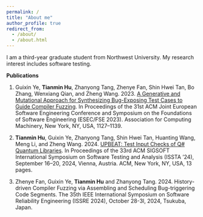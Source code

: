 ```yaml
---
permalink: /
title: "About me"
author_profile: true
redirect_from: 
  - /about/
  - /about.html
---
```


I am a third-year graduate student from Northwest University. My research interest includes software testing. 

**Publications**

1. Guixin Ye, **Tianmin Hu**, Zhanyong Tang, Zhenye Fan, Shin Hwei Tan, Bo Zhang, Wenxiang Qian, and Zheng Wang. 2023. [A Generative and Mutational Approach for Synthesizing Bug-Exposing Test Cases to Guide Compiler Fuzzing](../files/fse23main-p944-p-b0714b72a6-73634-final.pdf). In Proceedings of the 31st ACM Joint European Software Engineering Conference and Symposium on the Foundations of Software Engineering (ESEC/FSE 2023). Association for Computing Machinery, New York, NY, USA, 1127–1139.

2. **Tianmin Hu**, Guixin Ye, Zhanyong Tang, Shin Hwei Tan, Huanting Wang, Meng Li, and Zheng Wang. 2024. [UPBEAT: Test Input Checks of Q# Quantum Libraries](../files/issta24main-p424-p-45a796a548-80293-final.pdf). In Proceedings of the 33rd ACM SIGSOFT International Symposium on Software Testing and Analysis (ISSTA ’24), September 16–20, 2024, Vienna, Austria. ACM, New York, NY, USA, 13 pages. 

3. Zhenye Fan, Guixin Ye, **Tianmin Hu** and Zhanyong Tang. 2024. History-driven Compiler Fuzzing via Assembling and Scheduling Bug-triggering Code Segments. The 35th IEEE International Symposium on Software Reliability Engineering (ISSRE 2024), October 28-3l, 2024, Tsukuba, Japan. 

